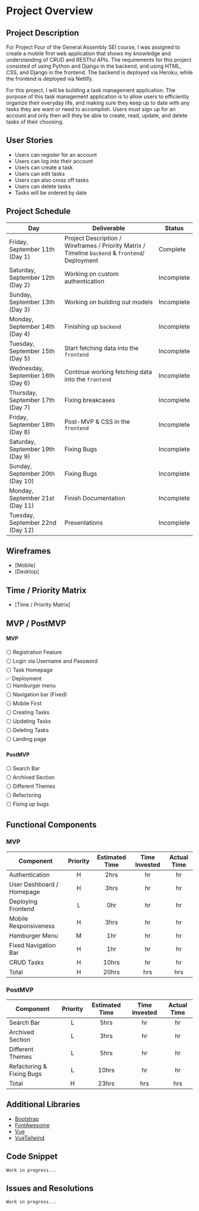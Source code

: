 # Project Overview

## Project Description

For Project Four of the General Assembly SEI course, I was assigned to create a mobile first web application that shows my knowledge and understanding of CRUD and RESTful APIs. The requirements for this project consisted of using Python and Django in the backend, and using HTML, CSS, and Django in the frontend. The backend is deployed via Heroku, while the frontend is deployed via Netlify.

For this project, I will be building a task management application. The purpose of this task management application is to allow users to efficiently organize their everyday life, and making sure they keep up to date with any tasks they are want or need to accomplish. Users must sign up for an account and only then will they be able to create, read, update, and delete tasks of their choosing.

## User Stories

- Users can register for an account
- Users can log into their account
- Users can create a task
- Users can edit tasks
- Users can also cross off tasks
- Users can delete tasks
- Tasks will be ordered by date

## Project Schedule

|  Day | Deliverable | Status
|---|---| ---|
|Friday, September 11th (Day 1)| Project Description / Wireframes / Priority Matrix / Timeline `backend` & `frontend`/ Deployment | Complete
|Saturday, September 12th (Day 2)| Working on custom authentication | Incomplete
|Sunday, September 13th (Day 3)| Working on building out models | Incomplete
|Monday, September 14th (Day 4)| Finishing up `backend` | Incomplete
|Tuesday, September 15th (Day 5)| Start fetching data into the `frontend` | Incomplete
|Wednesday, September 16th (Day 6)| Continue working fetching data into the `frontend` | Incomplete
|Thursday, September 17th (Day 7)| Fixing breakcases| Incomplete
|Friday, September 18th (Day 8)| Post-MVP & CSS in the `frontend` | Incomplete
|Saturday, September 19th (Day 9)| Fixing Bugs | Incomplete
|Sunday, September 20th (Day 10)| Fixing Bugs | Incomplete
|Monday, September 21st (Day 11)| Finish Documentation | Incomplete
|Tuesday, September 22nd (Day 12)| Presentations | Incomplete

## Wireframes

- [Mobile]
- [Desktop]


## Time / Priority Matrix 

- [Time / Priority Matrix]

## MVP / PostMVP

#### MVP 

:white_circle: Registration Feature <br>
:white_circle: Login via Username and Password <br>
:white_circle: Task Homepage <br>
:white_check_mark: Deployment <br>
:white_circle: Hamburger menu  <br>
:white_circle: Navigation bar (Fixed) <br>
:white_circle: Mobile First <br>
:white_circle: Creating Tasks <br>
:white_circle: Updating Tasks <br>
:white_circle: Deleting Tasks <br>
:white_circle: Landing page <br>

#### PostMVP 

:white_circle: Search Bar <br>
:white_circle: Archived Section <br>
:white_circle: Different Themes <br>
:white_circle: Refactoring <br>
:white_circle: Fixing up bugs <br>

## Functional Components

### MVP
| Component | Priority | Estimated Time | Time Invested | Actual Time |
| --- | :---: |  :---: | :---: | :---: |
| Authentication | H | 2hrs | hr | hr|
| User Dashboard / Homepage | H | 3hrs | hr | hr|
| Deploying Frontend | L | 0hr | hr | hr|
| Mobile Responsiveness | H | 3hrs | hr | hr |
| Hamburger Menu | M | 1hr | hr | hr|
| Fixed Navigation Bar | H | 1hr | hr | hr |
| CRUD Tasks | H | 10hrs | hr | hr |
| Total | H | 20hrs| hrs | hrs |

### PostMVP
| Component | Priority | Estimated Time | Time Invested | Actual Time |
| --- | :---: |  :---: | :---: | :---: |
| Search Bar | L | 5hrs | hr | hr|
| Archived Section | L | 3hrs | hr | hr|
| Different Themes | L | 5hrs | hr | hr|
| Refactoring & Fixing Bugs | L | 10hrs | hr | hr|
| Total | H | 23hrs| hrs | hrs |

## Additional Libraries

 - [Bootstrap](https://getbootstrap.com/)
 - [FontAwesome](https://fontawesome.com/)
 - [Vue](https://vuejs.org/)
 - [VueTailwind](https://www.vue-tailwind.com/)

## Code Snippet

```
Work in progress...
```

## Issues and Resolutions

```
Work in progress...
```